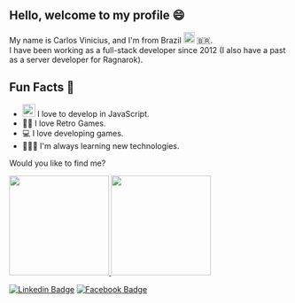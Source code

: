 ## Hello, welcome to my profile 😄

My name is Carlos Vinicius, and I'm from Brazil <img width="20" src="https://emojipedia-us.s3.dualstack.us-west-1.amazonaws.com/thumbs/120/twitter/259/flag-brazil_1f1e7-1f1f7.png" /> :brazil:. 
<br>
I have been working as a full-stack developer since 2012 (I also have a past as a server developer for Ragnarok).

## Fun Facts 🚀
<ul>
  <li><img width="23" src="https://img.icons8.com/color/48/000000/javascript.png"/> I love to develop in JavaScript.</li>
  <li>🧙🏻  I love Retro Games.</li>
 <li>💻  I love developing games.</li>
  <li>👨🏻‍💻  I'm always learning new technologies.</li>
</ul>

Would you like to find me?

<a href="https://github.com/thevinizzz">
  <img height="180em" src="https://github-readme-stats.vercel.app/api?username=thevinizzz&show_icons=true&custom_title=GitHub+Stats&theme=vue">
</a>

<a href="https://github.com/thevinizzz">
  <img height="180em" src="https://github-readme-stats.vercel.app/api/top-langs/?username=thevinizzz&layout=compact&langs_count=7&theme=vue">
</a>

[![Linkedin Badge](https://img.shields.io/badge/-LinkedIn-blue?style=flat-square&logo=Linkedin&logoColor=white&link=https://www.linkedin.com/in/vinicius-p%C3%AA-borges-baab17191/)](https://www.linkedin.com/in/vinicius-p%C3%AA-borges-baab17191/)
[![Facebook Badge](https://img.shields.io/badge/-Facebook-blue?style=flat-square&logo=Facebook&logoColor=white&link=https://www.facebook.com/ViniPB)](https://www.facebook.com/ViniPB)
<!--
**TheVinizzz/TheVinizzz** is a ✨ _special_ ✨ repository because its `README.md` (this file) appears on your GitHub profile.

Here are some ideas to get you started:

- 🔭 I’m currently working on ...
- 🌱 I’m currently learning ...
- 👯 I’m looking to collaborate on ...
- 🤔 I’m looking for help with ...
- 💬 Ask me about ...
- 📫 How to reach me: ...
- 😄 Pronouns: ...
- ⚡ Fun fact: ...
-->

